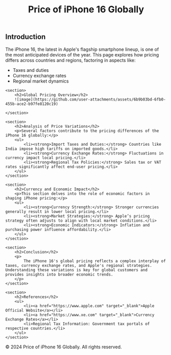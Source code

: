 <html lang="en">
<head>
    <meta charset="UTF-8">
    <meta name="viewport" content="width=device-width, initial-scale=1.0">
    <title>Price of iPhone 16 Globally</title>
    </head>
<body>

<header>
    <h1>Price of iPhone 16 Globally</h1>
</header>

<main>
    <section>
        <h2>Introduction</h2>
        <p>
            The iPhone 16, the latest in Apple's flagship smartphone lineup, is one of the most anticipated devices of the year. This page explores how pricing differs across countries and regions, factoring in aspects like:
        </p>
        <ul>
            <li>Taxes and duties</li>
            <li>Currency exchange rates</li>
            <li>Regional market dynamics</li>
        </ul>
    </section>

    <section>
        <h2>Global Pricing Overview</h2>
        ![image](https://github.com/user-attachments/assets/6b9b03bd-6fb0-455b-ace2-b97fe8120c19)

    </section>

    <section>
        <h2>Analysis of Price Variations</h2>
        <p>Several factors contribute to the pricing differences of the iPhone 16 globally:</p>
        <ul>
            <li><strong>Import Taxes and Duties:</strong> Countries like India impose high tariffs on imported goods.</li>
            <li><strong>Currency Exchange Rates:</strong> Fluctuations in currency impact local pricing.</li>
            <li><strong>Regional Tax Policies:</strong> Sales tax or VAT rates significantly affect end-user pricing.</li>
        </ul>
    </section>

    <section>
        <h2>Currency and Economic Impact</h2>
        <p>This section delves into the role of economic factors in shaping iPhone pricing:</p>
        <ul>
            <li><strong>Currency Strength:</strong> Stronger currencies generally result in lower local pricing.</li>
            <li><strong>Market Strategies:</strong> Apple’s pricing strategy often adjusts to align with local market conditions.</li>
            <li><strong>Economic Indicators:</strong> Inflation and purchasing power influence affordability.</li>
        </ul>
    </section>

    <section>
        <h2>Conclusion</h2>
        <p>
            The iPhone 16's global pricing reflects a complex interplay of taxes, currency exchange rates, and Apple's regional strategies. Understanding these variations is key for global customers and provides insights into broader economic trends.
        </p>
    </section>

    <section>
        <h2>References</h2>
        <ul>
            <li><a href="https://www.apple.com" target="_blank">Apple Official Website</a></li>
            <li><a href="https://www.xe.com" target="_blank">Currency Exchange Rates</a></li>
            <li>Regional Tax Information: Government tax portals of respective countries.</li>
        </ul>
    </section>
</main>

<footer>
    <p>&copy; 2024 Price of iPhone 16 Globally. All rights reserved.</p>
</footer>

</body>
</html>
